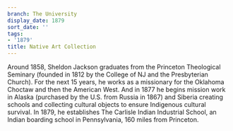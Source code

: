 ```yaml
---
branch: The University
display_date: 1879
sort_date: ''
tags:
- '1879'
title: Native Art Collection
---
```


Around 1858, Sheldon Jackson graduates from the Princeton Theological Seminary  (founded in 1812 by the College of NJ and the Presbyterian Church). For the next 15 years, he works as a missionary for the Oklahoma Choctaw and then the American West. And in 1877 he begins mission work in Alaska (purchased by the U.S. from Russia in 1867) and Siberia creating schools and collecting cultural objects to ensure Indigenous cultural survival. In 1879, he establishes The Carlisle Indian Industrial School, an Indian boarding school in Pennsylvania, 160 miles from Princeton.